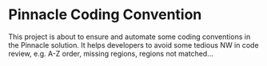 # Pinnacle Coding Convention
This project is about to ensure and automate some coding conventions in the Pinnacle solution. 
It helps developers to avoid some tedious NW in code review, e.g. A-Z order, missing regions, regions not matched...